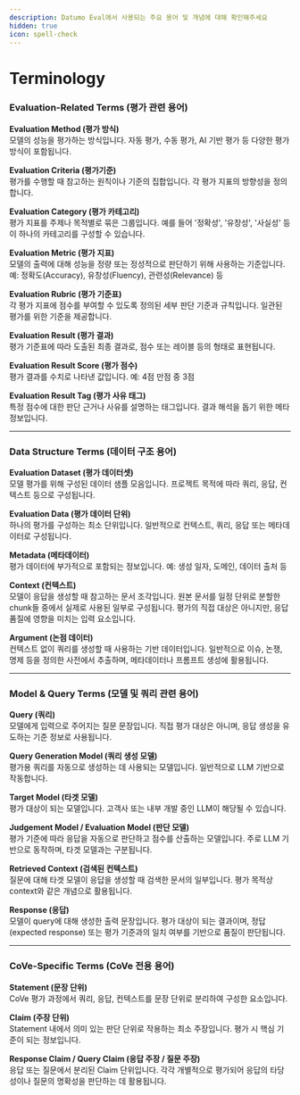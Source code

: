```yaml
---
description: Datumo Eval에서 사용되는 주요 용어 및 개념에 대해 확인해주세요
hidden: true
icon: spell-check
---
```


# Terminology

### Evaluation-Related Terms (평가 관련 용어)

**Evaluation Method (평가 방식)**\
모델의 성능을 평가하는 방식입니다. 자동 평가, 수동 평가, AI 기반 평가 등 다양한 평가 방식이 포함됩니다.

**Evaluation Criteria (평가기준)**\
평가를 수행할 때 참고하는 원칙이나 기준의 집합입니다. 각 평가 지표의 방향성을 정의합니다.

**Evaluation Category (평가 카테고리)**\
평가 지표를 주제나 목적별로 묶은 그룹입니다. 예를 들어 '정확성', '유창성', '사실성' 등이 하나의 카테고리를 구성할 수 있습니다.

**Evaluation Metric (평가 지표)**\
모델의 출력에 대해 성능을 정량 또는 정성적으로 판단하기 위해 사용하는 기준입니다.\
예: 정확도(Accuracy), 유창성(Fluency), 관련성(Relevance) 등

**Evaluation Rubric (평가 기준표)**\
각 평가 지표에 점수를 부여할 수 있도록 정의된 세부 판단 기준과 규칙입니다. 일관된 평가를 위한 기준을 제공합니다.

**Evaluation Result (평가 결과)**\
평가 기준표에 따라 도출된 최종 결과로, 점수 또는 레이블 등의 형태로 표현됩니다.

**Evaluation Result Score (평가 점수)**\
평가 결과를 수치로 나타낸 값입니다. 예: 4점 만점 중 3점

**Evaluation Result Tag (평가 사유 태그)**\
특정 점수에 대한 판단 근거나 사유를 설명하는 태그입니다. 결과 해석을 돕기 위한 메타 정보입니다.

***

### Data Structure Terms (데이터 구조 용어)

**Evaluation Dataset (평가 데이터셋)**\
모델 평가를 위해 구성된 데이터 샘플 모음입니다. 프로젝트 목적에 따라 쿼리, 응답, 컨텍스트 등으로 구성됩니다.

**Evaluation Data (평가 데이터 단위)**\
하나의 평가를 구성하는 최소 단위입니다. 일반적으로 컨텍스트, 쿼리, 응답 또는 메타데이터로 구성됩니다.

**Metadata (메타데이터)**\
평가 데이터에 부가적으로 포함되는 정보입니다. 예: 생성 일자, 도메인, 데이터 출처 등

**Context (컨텍스트)**\
모델이 응답을 생성할 때 참고하는 문서 조각입니다. 원본 문서를 일정 단위로 분할한 chunk들 중에서 실제로 사용된 일부로 구성됩니다. 평가의 직접 대상은 아니지만, 응답 품질에 영향을 미치는 입력 요소입니다.

**Argument (논점 데이터)**\
컨텍스트 없이 쿼리를 생성할 때 사용하는 기반 데이터입니다. 일반적으로 이슈, 논쟁, 명제 등을 정의한 사전에서 추출하며, 메타데이터나 프롬프트 생성에 활용됩니다.

***

### Model & Query Terms (모델 및 쿼리 관련 용어)

**Query (쿼리)**\
모델에게 입력으로 주어지는 질문 문장입니다. 직접 평가 대상은 아니며, 응답 생성을 유도하는 기준 정보로 사용됩니다.

**Query Generation Model (쿼리 생성 모델)**\
평가용 쿼리를 자동으로 생성하는 데 사용되는 모델입니다. 일반적으로 LLM 기반으로 작동합니다.

**Target Model (타겟 모델)**\
평가 대상이 되는 모델입니다. 고객사 또는 내부 개발 중인 LLM이 해당될 수 있습니다.

**Judgement Model / Evaluation Model (판단 모델)**\
평가 기준에 따라 응답을 자동으로 판단하고 점수를 산출하는 모델입니다. 주로 LLM 기반으로 동작하며, 타겟 모델과는 구분됩니다.

**Retrieved Context (검색된 컨텍스트)**\
질문에 대해 타겟 모델이 응답을 생성할 때 검색한 문서의 일부입니다. 평가 목적상 context와 같은 개념으로 활용됩니다.

**Response (응답)**\
모델이 query에 대해 생성한 출력 문장입니다. 평가 대상이 되는 결과이며, 정답(expected response) 또는 평가 기준과의 일치 여부를 기반으로 품질이 판단됩니다.

***

### CoVe-Specific Terms (CoVe 전용 용어)

**Statement (문장 단위)**\
CoVe 평가 과정에서 쿼리, 응답, 컨텍스트를 문장 단위로 분리하여 구성한 요소입니다.

**Claim (주장 단위)**\
Statement 내에서 의미 있는 판단 단위로 작용하는 최소 주장입니다. 평가 시 핵심 기준이 되는 정보입니다.

**Response Claim / Query Claim (응답 주장 / 질문 주장)**\
응답 또는 질문에서 분리된 Claim 단위입니다. 각각 개별적으로 평가되어 응답의 타당성이나 질문의 명확성을 판단하는 데 활용됩니다.
